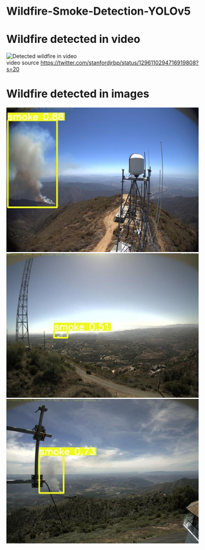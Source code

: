# Wildfire-Smoke-Detection-YOLOv5
# Wildfire detected in video
![Detected wildfire in video](https://github.com/vaidande/Wildfire-Smoke-Detection-YOLOv5/blob/2995855265698ad50a7705c944efdc2df44bb6f8/video2.gif)
<br>video source https://twitter.com/stanfordjrbp/status/1296110294716919808?s=20
# Wildfire detected in images
![](https://github.com/vaidande/Wildfire-Smoke-Detection-YOLOv5/blob/9d72cb039a8b7661ee0d3cf1e78057a43a4d8eb9/images/smoke1.jpg)
![](https://github.com/vaidande/Wildfire-Smoke-Detection-YOLOv5/blob/61513ebbd7b7dbede1a6bb59c9fe58633c9219a0/images/smoke3.jpg)
![](https://github.com/vaidande/Wildfire-Smoke-Detection-YOLOv5/blob/61513ebbd7b7dbede1a6bb59c9fe58633c9219a0/images/smoke5.jpg)
